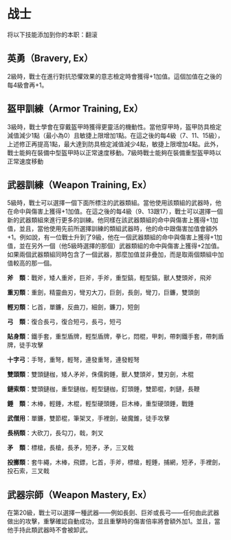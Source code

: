 # 战士
将以下技能添加到你的本职：翻滚

## 英勇（Bravery, Ex）

2級時，戰士在進行對抗恐懼效果的意志檢定時會獲得+1加值。這個加值在之後的每4級會再+1。

## 盔甲訓練（Armor Training, Ex）

3級時，戰士學會在穿戴盔甲時獲得更靈活的機動性。當他穿甲時，盔甲防具檢定減值減少1點（最小為0）且敏捷上限增加1點。在這之後的每4級（7、11、15級），上述修正再提高1點，最大達到防具檢定減值減少4點，敏捷上限增加4點。此外，戰士能夠在裝備中型盔甲時以正常速度移動。7級時戰士能夠在裝備重型盔甲時以正常速度移動
## 武器訓練（Weapon Training, Ex）

5級時，戰士可以選擇一個下面所標注的武器類組。當他使用該類組的武器時，他在命中與傷害上獲得+1加值。在這之後的每4級（9、13跟17），戰士可以選擇一個新的武器類組來進行更多的訓練。他同樣在該武器類組的命中與傷害上獲得+1加值，並且，當他使用先前所選擇訓練的類組武器時，他的命中跟傷害加值會額外+1。例如說，有一位戰士升到了9級，他在一個武器類組的命中與傷害上獲得+1加值，並在另外一個（他5級時選擇的那個）武器類組的命中與傷害上獲得+2加值。如果兩個武器類組同時包含了一個武器，那麼加值並非疊加，而是取兩個類組中加值較高的那一個。

**斧　類**：戰斧，矮人重斧，巨斧，手斧，重型鎬，輕型鎬，獸人雙頭斧，飛斧

**重刃類**：重劍，精靈曲刃，彎刃大刀，巨劍，長劍，彎刀，巨鐮，雙頭劍

**輕刃類**：匕首，單鐮，反曲刀，細劍，鐮刀，短劍

**弓　類**：復合長弓，復合短弓，長弓，短弓

**貼身類**：鐵手套，重型盾牌，輕型盾牌，拳匕，悶棍，甲刺，帶刺鐵手套，帶刺盾牌，徒手攻擊

**十字弓**：手弩，重弩，輕弩，連發重弩，連發輕弩

**雙頭類**：雙頭鏈枷，矮人矛斧，侏儒鉤錘，獸人雙頭斧，雙刃劍，木棍

**鏈索類**：雙頭鏈枷，重型鏈枷，輕型鏈枷，釘頭錘，雙節棍，刺鏈，長鞭

**錘　類**：木棒，輕錘，木棍，輕型硬頭錘，巨木棒，重型硬頭錘，戰錘

**武僧用**：單鐮，雙節棍，筆架叉，手裡劍，破魔錐，徒手攻擊

**長柄類**：大砍刀，長勾刀，戟，刺叉

**矛　類**：標槍，長槍，長矛，短矛，矛，三叉戟

**投擲類**：套牛繩，木棒，飛鏢，匕首，手斧，標槍，輕錘，捕網，短矛，手裡劍，投石索，三叉戟

## 武器宗師（Weapon Mastery, Ex）
在第20級，戰士可以選擇一種武器——例如長劍、巨斧或長弓——任何由此武器做出的攻擊，重擊確認自動成功，並且重擊時的傷害倍率將會額外加1。並且，當他手持此類武器時不會被卸武。